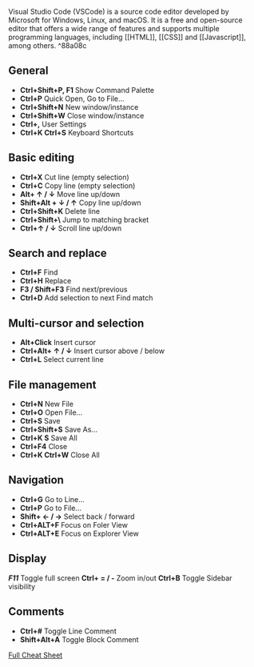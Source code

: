 
Visual Studio Code (VSCode) is a source code editor developed by Microsoft for Windows, Linux, and macOS. It is a free and open-source editor that offers a wide range of features and supports multiple programming languages, including [[HTML]], [[CSS]] and [[Javascript]], among others. ^88a08c

## General
- **Ctrl+Shift+P, F1** Show Command Palette 
- **Ctrl+P** Quick Open, Go to File…
- **Ctrl+Shift+N** New window/instance
- **Ctrl+Shift+W** Close window/instance 
- **Ctrl+,** User Settings
- **Ctrl+K Ctrl+S** Keyboard Shortcuts

## Basic editing
- **Ctrl+X** Cut line (empty selection) 
- **Ctrl+C** Copy line (empty selection) 
- **Alt+ ↑ / ↓** Move line up/down
- **Shift+Alt + ↓ / ↑** Copy line up/down 
- **Ctrl+Shift+K** Delete line
- **Ctrl+Shift+\\** Jump to matching bracket
- **Ctrl+↑ / ↓** Scroll line up/down

## Search and replace
- **Ctrl+F** Find 
- **Ctrl+H** Replace 
- **F3 / Shift+F3** Find next/previous
- **Ctrl+D** Add selection to next Find match

## Multi-cursor and selection
- **Alt+Click** Insert cursor 
- **Ctrl+Alt+ ↑ / ↓** Insert cursor above / below
- **Ctrl+L** Select current line

## File management

- **Ctrl+N** New File
- **Ctrl+O** Open File... 
- **Ctrl+S** Save 
- **Ctrl+Shift+S** Save As... 
- **Ctrl+K S** Save All 
- **Ctrl+F4** Close 
- **Ctrl+K Ctrl+W** Close All


## Navigation

- **Ctrl+G** Go to Line...
- **Ctrl+P** Go to File...
- **Shift+ ← / →** Select back / forward
- **Ctrl+ALT+F** Focus on Foler View
- **Ctrl+ALT+E**  Focus on Explorer View

## Display

***F11*** Toggle full screen
**Ctrl+ = / -** Zoom in/out 
**Ctrl+B** Toggle Sidebar visibility

## Comments
- **Ctrl+#** Toggle Line Comment
-  **Shift+Alt+A** Toggle Block Comment


[Full Cheat Sheet](https://code.visualstudio.com/shortcuts/keyboard-shortcuts-windows.pdf)